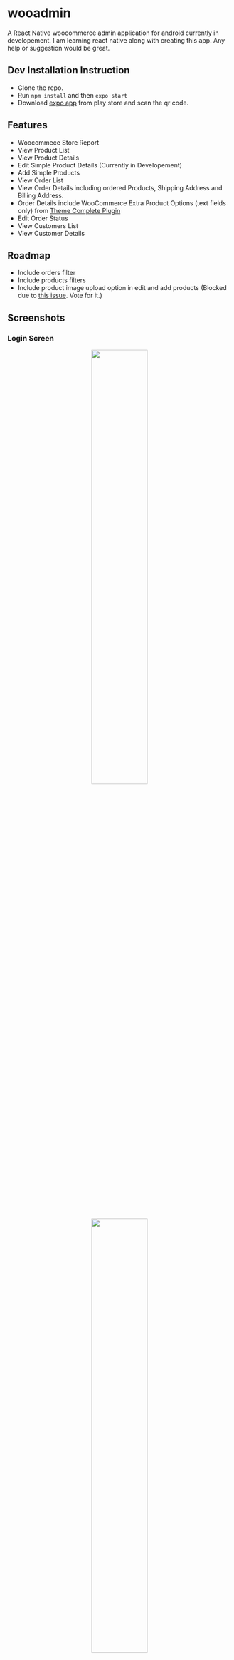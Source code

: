 # wooadmin
A React Native woocommerce admin application for android currently in developement. I am learning react native along with creating this app. Any help or suggestion would be great.

## Dev Installation Instruction
- Clone the repo.
- Run `npm install` and then `expo start`
- Download [expo app](https://play.google.com/store/apps/details?id=host.exp.exponent) from play store and scan the qr code.

## Features
- Woocommece Store Report
- View Product List
- View Product Details
- Edit Simple Product Details (Currently in Developement)
- Add Simple Products
- View Order List
- View Order Details including ordered Products, Shipping Address and Billing Address.
- Order Details include WooCommerce Extra Product Options (text fields only) from [Theme Complete Plugin](https://codecanyon.net/item/woocommerce-extra-product-options/7908619)
- Edit Order Status
- View Customers List
- View Customer Details

## Roadmap
- Include orders filter
- Include products filters
- Include product image upload option in edit and add products (Blocked due to [this issue](https://github.com/woocommerce/woocommerce-rest-api/issues/123). Vote for it.)

## Screenshots
### **Login Screen**
<p align="center">
  <img src="/screenshots/login.png"  width="50%" height="50%" />
  <img src="/screenshots/reports.png"  width="50%" height="50%" />
  <img src="/screenshots/orders-list.png"  width="50%" height="50%" />
  <img src="/screenshots/order-details.png"  width="50%" height="50%" />
  <img src="/screenshots/edit-order.png"  width="50%" height="50%" />
  <img src="/screenshots/products-list.png"  width="50%" height="50%" />
  <img src="/screenshots/product-details.png"  width="50%" height="50%" />
  <img src="/screenshots/edit-product.png"  width="50%" height="50%" />
  <img src="/screenshots/customers-list.png"  width="50%" height="50%" />
  <img src="/screenshots/customer-details.png"  width="50%" height="50%" />
  <img src="/screenshots/logout.png"  width="50%" height="50%" />
</p>
